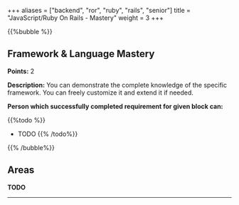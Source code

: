 +++
aliases = ["backend", "ror", "ruby", "rails", "senior"]
title = "JavaScript/Ruby On Rails - Mastery"
weight = 3
+++

{{%bubble %}}

## Framework & Language Mastery

**Points:** 2 

**Description:** You can demonstrate the complete knowledge of the specific framework. You can freely customize it and extend it if needed.

**Person which successfully completed requirement for given block can:** 

{{%todo %}}
- TODO
{{% /todo%}}

{{% /bubble%}}

## Areas

**TODO**

---

